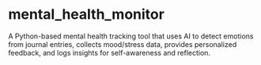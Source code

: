 # mental_health_monitor
A Python-based mental health tracking tool that uses AI to detect emotions from journal entries, collects mood/stress data, provides personalized feedback, and logs insights for self-awareness and reflection.
